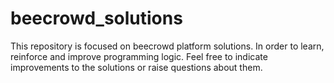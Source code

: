 # beecrowd_solutions
This repository is focused on beecrowd platform solutions. In order to learn, reinforce and improve programming logic. Feel free to indicate improvements to the solutions or raise questions about them.
